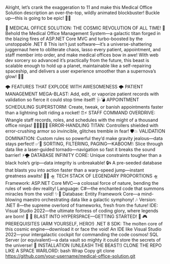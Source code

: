 Alright, let’s crank the exaggeration to 11 and make this Medical Office Solution description an over-the-top, wildly animated blockbuster! Buckle up—this is going to be epic! 🌌💥

🎇 MEDICAL OFFICE SOLUTION: THE COSMIC REVOLUTION OF ALL TIME! 🎇
Behold the Medical Office Management System—a galactic titan forged in the blazing fires of ASP.NET Core MVC and turbo-boosted by the unstoppable .NET 8 This isn’t just software—it’s a universe-shattering juggernaut here to obliterate chaos, lasso every patient, appointment, and staff member into order, and make medical offices bow in awe! With web dev sorcery so advanced it’s practically from the future, this beast is scalable enough to hold up a planet, maintainable like a self-repairing spaceship, and delivers a user experience smoother than a supernova’s glow! 🌠🔥

🌩️ FEATURES THAT EXPLODE WITH AWESOMENESS 🌩️
PATIENT MANAGEMENT MEGA-BLAST: Add, edit, or vaporize patient records with validation so fierce it could stop time itself! 🩺💣
APPOINTMENT SCHEDULING SUPERSTORM: Create, tweak, or banish appointments faster than a lightning bolt riding a rocket! ⏰⚡
STAFF COMMAND OVERDRIVE: Wrangle staff records, roles, and schedules with the might of a thousand office ninjas! 👩‍⚕️👨‍⚕️💪
ERROR-HANDLING TITAN: Controllers shielded with error-crushing armor so invincible, glitches tremble in fear! 🛡️💥
VALIDATION DOMINATION: Custom rules so powerful they’d make gravity jealous—data stays perfect! ✅🌋
SORTING, FILTERING, PAGING—KABOOM!: Slice through data like a laser-guided tornado—navigation so fast it breaks the sound barrier! ⚡🌪️
DATABASE INFINITY CORE:
Unique constraints tougher than a black hole’s grip—data integrity is unbreakable! 🔒🌀
A pre-seeded database that blasts you into action faster than a warp-speed jump—instant greatness awaits! 🚀✨
🛸 TECH STACK OF LEGENDARY PROPORTIONS 🛸
Framework: ASP.NET Core MVC—a colossal force of nature, bending the rules of web dev reality!
Language: C#—the enchanted code that summons miracles from the void! ✨🔮
Database: Entity Framework Core—a mind-blowing maestro orchestrating data like a galactic symphony! 🎶
Version: .NET 8—the supreme overlord of frameworks, fresh from the future!
IDE: Visual Studio 2022—the ultimate fortress of coding glory, where legends are born! 🏰
🌌 BLAST INTO HYPERSPACE—GETTING STARTED! 🌌
🎮 PREREQUISITES (ARM YOURSELF, HERO!)
.NET 8 SDK: The molten core of this cosmic engine—download it or face the void!
An IDE like Visual Studio 2022—your intergalactic cockpit for commanding the code cosmos!
SQL Server (or equivalent)—a data vault so mighty it could store the secrets of the universe!
🎥 INSTALLATION (UNLEASH THE BEAST!)
CLONE THE REPO LIKE A SPACE WARLORD:
bash
Wrap
Copy
git clone https://github.com/your-username/medical-office-solution.git
